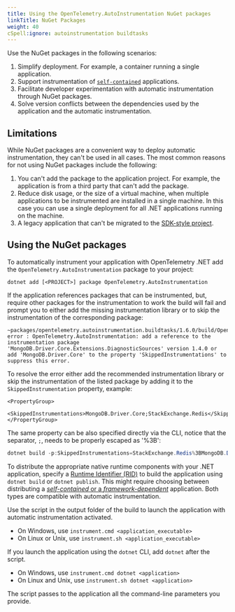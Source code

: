 ```yaml
---
title: Using the OpenTelemetry.AutoInstrumentation NuGet packages
linkTitle: NuGet Packages
weight: 40
cSpell:ignore: autoinstrumentation buildtasks
---
```


Use the NuGet packages in the following scenarios:

1. Simplify deployment. For example, a container running a single application.
1. Support instrumentation of
   [`self-contained`](https://learn.microsoft.com/en-us/dotnet/core/deploying/#publish-self-contained)
   applications.
1. Facilitate developer experimentation with automatic instrumentation through
   NuGet packages.
1. Solve version conflicts between the dependencies used by the application and
   the automatic instrumentation.

## Limitations

While NuGet packages are a convenient way to deploy automatic instrumentation,
they can't be used in all cases. The most common reasons for not using NuGet
packages include the following:

1. You can't add the package to the application project. For example, the
   application is from a third party that can't add the package.
1. Reduce disk usage, or the size of a virtual machine, when multiple
   applications to be instrumented are installed in a single machine. In this
   case you can use a single deployment for all .NET applications running on the
   machine.
1. A legacy application that can't be migrated to the
   [SDK-style project](https://learn.microsoft.com/en-us/nuget/resources/check-project-format#check-the-project-format).

## Using the NuGet packages

To automatically instrument your application with OpenTelemetry .NET add the
`OpenTelemetry.AutoInstrumentation` package to your project:

```terminal
dotnet add [<PROJECT>] package OpenTelemetry.AutoInstrumentation
```

If the application references packages that can be instrumented, but, require
other packages for the instrumentation to work the build will fail and prompt
you to either add the missing instrumentation library or to skip the
instrumentation of the corresponding package:

```terminal
~packages/opentelemetry.autoinstrumentation.buildtasks/1.6.0/build/OpenTelemetry.AutoInstrumentation.BuildTasks.targets(29,5): error : OpenTelemetry.AutoInstrumentation: add a reference to the instrumentation package 'MongoDB.Driver.Core.Extensions.DiagnosticSources' version 1.4.0 or add 'MongoDB.Driver.Core' to the property 'SkippedInstrumentations' to suppress this error.
```

To resolve the error either add the recommended instrumentation library or skip
the instrumentation of the listed package by adding it to the
`SkippedInstrumentation` property, example:

```csproj
<PropertyGroup>
   <SkippedInstrumentations>MongoDB.Driver.Core;StackExchange.Redis</SkippedInstrumentations>
</PropertyGroup>
```

The same property can be also specified directly via the CLI, notice that the
separator, `;`, needs to be properly escaped as '%3B':

```powershell
dotnet build -p:SkippedInstrumentations=StackExchange.Redis%3BMongoDB.Driver.Core
```

To distribute the appropriate native runtime components with your .NET
application, specify a
[Runtime Identifier (RID)](https://learn.microsoft.com/en-us/dotnet/core/rid-catalog)
to build the application using `dotnet build` or `dotnet publish`. This might
require choosing between distributing a
[_self-contained_ or a _framework-dependent_](https://learn.microsoft.com/en-us/dotnet/core/deploying/)
application. Both types are compatible with automatic instrumentation.

Use the script in the output folder of the build to launch the application with
automatic instrumentation activated.

- On Windows, use `instrument.cmd <application_executable>`
- On Linux or Unix, use `instrument.sh <application_executable>`

If you launch the application using the `dotnet` CLI, add `dotnet` after the
script.

- On Windows, use `instrument.cmd dotnet <application>`
- On Linux and Unix, use `instrument.sh dotnet <application>`

The script passes to the application all the command-line parameters you
provide.

